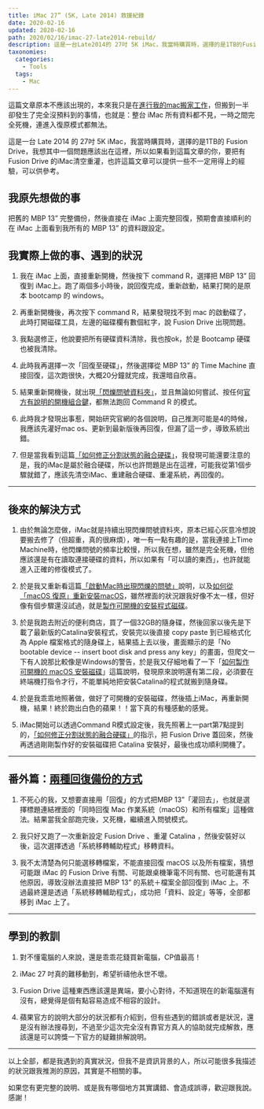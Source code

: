 ```yaml
---
title: iMac 27” (5K, Late 2014) 救援紀錄
date: 2020-02-16
updated: 2020-02-16
path: 2020/02/16/imac-27-late2014-rebuild/
description: 這是一台Late2014的 27吋 5K iMac，我當時購買時，選擇的是1TB的Fusion Drive，我想其中一個問題應該出在這裡，所以如果看到這篇文章的你，要把有Fusion Drive的iMac清空重灌，也許這篇文章可以提供一些不一定用得上的經驗，可以供參考。
taxonomies:
  categories: 
    - Tools
  tags: 
    - Mac
---
```


這篇文章原本不應該出現的，本來我只是在[進行我的mac搬家工作](@/blog/2020-mac-data-transfer.md)，但搬到一半卻發生了完全沒預料到的事情，也就是：整台 iMac 所有資料都不見，一時之間完全死機，連進入復原模式都無法。

這是一台 Late 2014 的 27吋 5K iMac，我當時購買時，選擇的是1TB的 Fusion Drive，我想其中一個問題應該出在這裡，所以如果看到這篇文章的你，要把有 Fusion Drive 的iMac清空重灌，也許這篇文章可以提供一些不一定用得上的經驗，可以供參考。

<!-- more -->

## 我原先想做的事

把舊的 MBP 13” 完整備份，然後直接在 iMac 上面完整回復，預期會直接順利的在 iMac 上面看到我所有的 MBP 13” 的資料跟設定。

## 我實際上做的事、遇到的狀況

1. 我在 iMac 上面，直接重新開機，然後按下 command R，選擇把 MBP 13” 回復到 iMac上。跑了兩個多小時後，說回復完成，重新啟動，結果打開的是原本 bootcamp 的 windows。  
    
2. 再重新開機後，再次按下 command R，結果發現找不到 mac 的啟動碟了，此時打開磁碟工具，左邊的磁碟欄有數個紅字，說 Fusion Drive 出現問題。  
    
3. 我點選修正，他說要把所有硬碟資料清除，我也按ok，於是 Bootcamp 硬碟也被我清除。  
    
4. 此時我再選擇一次「回復至硬碟」，然後選擇從 MBP 13” 的 Time Machine 直接回復，這次跑很快，大概20分鐘就完成，我還暗自欣喜。  
    
5. 結果重新開機後，就出現[「閃爍問號資料夾」](https://support.apple.com/zh-tw/HT204156)，並且無論如何嘗試、按任何[官方有說明的開機組合鍵](https://support.apple.com/zh-tw/HT201255)，都無法跑回 Command R 的模式。  
    
6. 此時我才發現出事惹，開始研究官網的各個說明，自己推測可能是4的時候，我應該先灌好mac os、更新到最新版後再回復，但漏了這一步，導致系統出錯。  
    
7. 但是當我看到這篇[「如何修正分割狀態的融合硬碟」](https://support.apple.com/zh-tw/HT207584)，我發現可能還要注意的是，我的iMac是屬於融合硬碟，所以也許問題是出在這裡，可能我從第1個步驟就錯了，應該先清空iMac、重建融合硬碟、重灌系統，再回復的。  
    
---

## 後來的解決方式

1. 由於無論怎麼做，iMac就是持續出現閃爍問號資料夾，原本已經心灰意冷想說要搬去修了（但超重，真的很麻煩），唯一有一點有趣的是，當我連接上Time Machine時，他閃爍問號的頻率比較慢，所以我在想，雖然是完全死機，但他應該還是有在讀取連接硬碟的資料，所以如果有「可以讀的東西」，也許就能進入正確的修復模式了。

2. 於是我又重新看這篇[「啟動Mac時出現閃爍的問號」](https://support.apple.com/zh-tw/HT204323)說明，以及[如何從「macOS 復原」重新安裝macOS](https://support.apple.com/zh-tw/HT204904)，雖然裡面的狀況跟我好像不太一樣，但好像有個步驟還沒試過，就是[製作可開機的安裝程式磁碟](https://support.apple.com/zh-tw/HT201372)。

3. 於是我跑去附近的便利商店，買了一個32GB的隨身碟，然後回家以後先是下載了最新版的Catalina安裝程式，安裝完以後直接 copy paste 到已經格式化為 Apple 檔案格式的隨身碟上，結果插上去以後，畫面顯示的是「No bootable device -- insert boot disk and press any key」的畫面，但爬文一下有人說那比較像是Windows的警告，於是我又仔細地看了一下「[如何製作可開機的 macOS 安裝磁碟](https://support.apple.com/zh-tw/HT201372)」這篇說明，發現原來說明還有第二段，必須要在終端機打指令才行，不能單純地把安裝Catalina的程式就搬到隨身碟。

4. 於是我乖乖地照著做，做好了可開機的安裝磁碟，然後插上iMac，再重新開機，結果！終於跑出白色的蘋果！！當下真的有種感動的感覺。

5. iMac開始可以透過Command R模式設定後，我先照著上一part第7點提到的，[「如何修正分割狀態的融合硬碟」](https://support.apple.com/zh-tw/HT207584)的指示，把 Fusion Drive 蓋回來，然後再透過剛剛製作好的安裝磁碟把 Catalina 安裝好，最後也成功順利開機了。  
    
---

## 番外篇：[兩種回復備份的方式](https://support.apple.com/zh-tw/HT203981)

1. 不死心的我，又想要直接用「回復」的方式把MBP 13”「灌回去」，也就是選擇標題連結裡面的「同時回復 Mac 作業系統（macOS）和所有檔案」這種做法。結果當我全部跑完後，又死機，繼續進入問號模式。

2. 我只好又跑了一次重新設定 Fusion Drive 、重灌 Catalina ，然後安裝好以後，這次選擇透過「系統移轉輔助程式」移轉資料。

3. 我不太清楚為何只能選移轉檔案，不能直接回復 macOS 以及所有檔案，猜想可能跟 iMac 的 Fusion Drive 有關、可能跟桌機筆電不同有關、也可能還有其他原因，導致沒辦法直接把 MBP 13” 的系統＋檔案全部回復到 iMac 上。不過最終還是透過「系統移轉輔助程式」，成功把「資料、設定」等等，全部都移到 iMac 上了。  
    
---

## 學到的教訓

1. 對不懂電腦的人來說，還是乖乖花錢買新電腦，CP值最高！

2. iMac 27 吋真的難移動到，希望祈禱他永世不壞。

3. Fusion Drive 這種東西應該還是異端，要小心對待，不知道現在的新電腦還有沒有，總覺得是個有點容易造成不相容的設計。

4. 蘋果官方的說明大部分的狀況都有介紹到，但有些遇到的錯誤或者是狀況，還是沒有辦法搜尋到，不過至少這次完全沒有靠官方真人的協助就完成解救，應該還是可以誇獎一下官方的疑難排解說明。  
    
---

以上全部，都是我遇到的真實狀況，但我不是資訊背景的人，所以可能很多我描述的狀況跟我推測的原因，其實是不相關的事。

如果您有更完整的說明、或是我有哪個地方其實講錯、會造成誤導，歡迎跟我說。 感謝！